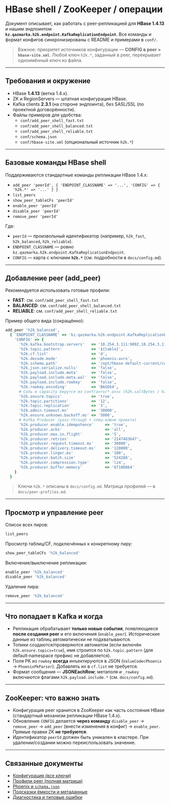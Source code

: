 

# HBase shell / ZooKeeper / операции

Документ описывает, как работать с peer-репликацией для **HBase 1.4.13** и нашим эндпоинтом **`kz.qazmarka.h2k.endpoint.KafkaReplicationEndpoint`**. Все команды и формат конфигов синхронизированы с README и примерами в `conf/`.

> Важное: приоритет источников конфигурации — **CONFIG в peer > `hbase-site.xml`**. Любой ключ `h2k.*`, заданный в peer, перекрывает одноимённый ключ из файла.

---

## Требования и окружение

- HBase **1.4.13** (ветка 1.4.x).
- ZK и RegionServers — штатная конфигурация HBase.
- Kafka clients **2.3.1** (на стороне эндпоинта), без SASL/SSL (по проектной договорённости).
- Файлы примеров для удобства:
  - `conf/add_peer_shell_fast.txt`
  - `conf/add_peer_shell_balanced.txt`
  - `conf/add_peer_shell_reliable.txt`
  - `conf/schema.json`
  - `conf/hbase-site.xml` (опциональный источник `h2k.*`)

---

## Базовые команды HBase shell

Поддерживаются стандартные команды репликации HBase 1.4.x:

- `add_peer 'peerId', { 'ENDPOINT_CLASSNAME' => '...', 'CONFIG' => { 'h2k.*' => '...' } }`
- `list_peers`
- `show_peer_tableCFs 'peerId'`
- `enable_peer 'peerId'`
- `disable_peer 'peerId'`
- `remove_peer 'peerId'`

Где:
- `peerId` — произвольный идентификатор (например, `h2k_fast`, `h2k_balanced`, `h2k_reliable`).
- `ENDPOINT_CLASSNAME` — ровно `kz.qazmarka.h2k.endpoint.KafkaReplicationEndpoint`.
- `CONFIG` — карта с ключами **`h2k.*`** (см. подробности в `docs/config.md`).

---

## Добавление peer (add_peer)

Рекомендуется использовать готовые профили:

- **FAST**: см. `conf/add_peer_shell_fast.txt`
- **BALANCED**: см. `conf/add_peer_shell_balanced.txt`
- **RELIABLE**: см. `conf/add_peer_shell_reliable.txt`

Пример общего вида (сокращённо):

```ruby
add_peer 'h2k_balanced',
  { 'ENDPOINT_CLASSNAME' => 'kz.qazmarka.h2k.endpoint.KafkaReplicationEndpoint',
    'CONFIG' => {
      'h2k.kafka.bootstrap.servers'   => '10.254.3.111:9092,10.254.3.112:9092,10.254.3.113:9092',
      'h2k.topic.pattern'             => '${table}',
      'h2k.cf.list'                   => 'd',
      'h2k.decode.mode'               => 'phoenix-avro',
      'h2k.schema.path'               => '/opt/hbase-default-current/conf/schema.json',
      'h2k.json.serialize.nulls'      => 'false',
      'h2k.payload.include.meta'      => 'false',
      'h2k.payload.include.meta.wal'  => 'false',
      'h2k.payload.include.rowkey'    => 'false',
      'h2k.rowkey.encoding'           => 'BASE64',
      # Соль и capacity берутся из conf/avro/*.avsc (h2k.saltBytes / h2k.capacityHint)
      'h2k.ensure.topics'             => 'true',
      'h2k.topic.partitions'          => '12',
      'h2k.topic.replication'         => '3',
      'h2k.admin.timeout.ms'          => '30000',
      'h2k.ensure.unknown.backoff.ms' => '5000',
      # Kafka Producer (pass-through + спец-ключи проекта)
      'h2k.producer.enable.idempotence'     => 'true',
      'h2k.producer.acks'                   => 'all',
      'h2k.producer.max.in.flight'          => '5',
      'h2k.producer.retries'                => '2147483647',
      'h2k.producer.request.timeout.ms'     => '30000',
      'h2k.producer.delivery.timeout.ms'    => '120000',
      'h2k.producer.linger.ms'              => '100',
      'h2k.producer.batch.size'             => '524288',
      'h2k.producer.compression.type'       => 'lz4',
      'h2k.producer.buffer.memory'          => '67108864'
    }
  }
```

> Ключи `h2k.*` описаны в `docs/config.md`. Матрица профилей — в `docs/peer-profiles.md`.

---

## Просмотр и управление peer

Список всех пиров:

```ruby
list_peers
```

Просмотр таблиц/CF, подключённых к конкретному пиру:

```ruby
show_peer_tableCFs 'h2k_balanced'
```

Включение/выключение репликации:

```ruby
enable_peer 'h2k_balanced'
disable_peer 'h2k_balanced'
```

Удаление пира:

```ruby
remove_peer 'h2k_balanced'
```

---

## Что попадает в Kafka и когда

- Репликация обрабатывает **только новые события**, появляющиеся **после создания peer** и его включения (`enable_peer`). Исторические данные из таблиц автоматически не подхватываются.
- Топики создаются/проверяются автоматом (если включён `h2k.ensure.topics=true`), имя строится по `h2k.topic.pattern` (для default‑namespace префикс не добавляется).
- Поля PK из `rowkey` **всегда** инъектируются в JSON (`ValueCodecPhoenix` → `PhoenixPkParser`). Добавлять их в `cf.list` не требуется.
- Формат сообщения — **JSONEachRow**; метаполя и `_rowkey` включаются флагами `h2k.payload.include.*` (см. `docs/config.md`).

---

## ZooKeeper: что важно знать

- Конфигурация peer хранится в ZooKeeper как часть состояния HBase (стандартный механизм репликации HBase 1.4.x).
- Обновление `CONFIG` делается **через команду** `disable_peer` → `remove_peer` → `add_peer` (внести изменения в конфиг) → `enable_peer`. Прямые правки ZK **не требуются**.
- Идентификатор `peerId` должен быть уникален в кластере. При удалении/создании можно переиспользовать значение.

---

## Связанные документы

- [Конфигурация (все ключи)](config.md)
- [Профили peer (полная матрица)](peer-profiles.md)
- [Phoenix и `schema.json`](phoenix.md)
- [Подсказки ёмкости и метаданные](capacity.md)
- [Диагностика и типовые ошибки](troubleshooting.md)
